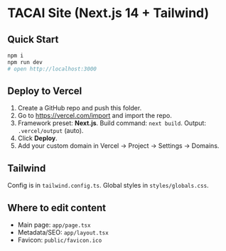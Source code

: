 # TACAI Site (Next.js 14 + Tailwind)

## Quick Start
```bash
npm i
npm run dev
# open http://localhost:3000
```

## Deploy to Vercel
1. Create a GitHub repo and push this folder.
2. Go to https://vercel.com/import and import the repo.
3. Framework preset: **Next.js**. Build command: `next build`. Output: `.vercel/output` (auto).
4. Click **Deploy**.
5. Add your custom domain in Vercel → Project → Settings → Domains.

## Tailwind
Config is in `tailwind.config.ts`. Global styles in `styles/globals.css`.

## Where to edit content
- Main page: `app/page.tsx`
- Metadata/SEO: `app/layout.tsx`
- Favicon: `public/favicon.ico`
```
